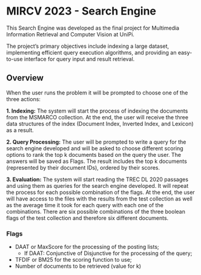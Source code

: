 # MIRCV 2023 - Search Engine

This Search Engine was developed as the final project for Multimedia Information Retrieval and Computer Vision at UniPi.

The project’s primary objectives include indexing a large dataset, implementing efficient query execution algorithms, and providing an easy-to-use interface for query input and result retrieval.


## Overview
When the user runs the problem it will be prompted to choose one of the three actions:

**1. Indexing:** The system will start the process of indexing the documents from the MSMARCO collection. 
At the end, the user will receive the three data structures of the index (Document Index, Inverted Index, and Lexicon) as a result. 

**2. Query Processing:** The user will be prompted to write a query for the search engine developed 
 and will be asked to choose different scoring
options to rank the top k documents based on the query the user. The answers will be saved as Flags. The result includes the top k documents
(represented by their document IDs), ordered by their scores.

**3. Evaluation:** The system will start reading the TREC DL 2020 passages and using them as queries for the search engine developed. 
It will repeat the process for each possible combination of the flags. At the end, the user will have access to the files with the results from the test
collection as well as the average time it took for each query with each one of the combinations. There are six possible combinations of the three boolean flags of the
test collection and therefore six different documents.

### Flags
- DAAT or MaxScore for the processing of the posting lists;
  - If DAAT: Conjunctive of Disjunctive for the processing of the query; 
- TFDIF or BM25 for the scoring function to use; 
- Number of documents to be retrieved (value for k)